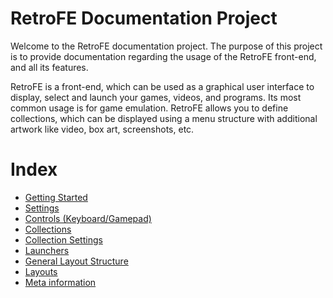 # RetroFE Documentation Project

Welcome to the RetroFE documentation project. The purpose of this
project is to provide documentation regarding the usage of the RetroFE
front-end, and all its features.

RetroFE is a front-end, which can be used as a graphical user interface
to display, select and launch your games, videos, and programs. Its most
common usage is for game emulation. RetroFE allows you to define
collections, which can be displayed using a menu structure with
additional artwork like video, box art, screenshots, etc.

# Index

-   [Getting Started](GETTING_STARTED.md)
-   [Settings](GLOBAL_SETTINGS.md)
-   [Controls (Keyboard/Gamepad)](CONTROLS.md)
-   [Collections](COLLECTIONS.md)
-   [Collection Settings](SETTINGS.md)
-   [Launchers](LAUNCHERS.md)
-   [General Layout Structure](PLAYGROUND.md)
-   [Layouts](LAYOUTS.md)
-   [Meta information](META_INFORMATION.md)

